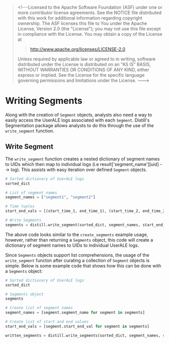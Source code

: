 <!--
  ~ Licensed to the Apache Software Foundation (ASF) under one
  ~ or more contributor license agreements.  See the NOTICE file
  ~ distributed with this work for additional information
  ~ regarding copyright ownership.  The ASF licenses this file
  ~ to you under the Apache License, Version 2.0 (the
  ~ "License"); you may not use this file except in compliance
  ~ with the License.  You may obtain a copy of the License at
  ~
  ~   http://www.apache.org/licenses/LICENSE-2.0
  ~
  ~ Unless required by applicable law or agreed to in writing,
  ~ software distributed under the License is distributed on an
  ~ "AS IS" BASIS, WITHOUT WARRANTIES OR CONDITIONS OF ANY
  ~ KIND, either express or implied.  See the License for the
  ~ specific language governing permissions and limitations
  ~ under the License.
-->

> \<!\-\--Licensed to the Apache Software Foundation (ASF) under one or
> more contributor license agreements. See the NOTICE file distributed
> with this work for additional information regarding copyright
> ownership. The ASF licenses this file to You under the Apache License,
> Version 2.0 (the \"License\"); you may not use this file except in
> compliance with the License. You may obtain a copy of the License at
>
> > <http://www.apache.org/licenses/LICENSE-2.0>
>
> Unless required by applicable law or agreed to in writing, software
> distributed under the License is distributed on an \"AS IS\" BASIS,
> WITHOUT WARRANTIES OR CONDITIONS OF ANY KIND, either express or
> implied. See the License for the specific language governing
> permissions and limitations under the License. \-\--\>

# Writing Segments

Along with the creation of `Segment` objects, analysts also need a way
to easily access the UserALE logs associated with each `Segment`.
Distill\'s Segmentation package allows analysts to do this through the
use of the `write_segment` function.

## Write Segment

The `write_segment` function creates a nested dictionary of segment
names to UIDs which then map to individual logs (i.e
result\[\'segment_name\'\]\[uid\] \--\> log). This assists with easy
iteration over defined `Segment` objects.

``` python
# Sorted dictionary of UserALE logs
sorted_dict

# List of segment names
segment_names = ["segment1", "segment2"]

# Time tuples
start_end_vals = [(start_time_1, end_time_1), (start_time_2, end_time_2)]

# Write Segments
segments = distill.write_segment(sorted_dict, segment_names, start_end_vals)
```

The above code looks similar to the `create_segments` example usage,
however, rather than returning a `Segments` object, this code will
create a dictionary of segment names to UIDs to individual UserALE logs.

Since `Segments` objects support list comprehensions, the usage of the
`write_segment` functon after curating a collection of `Segment` objects
is simple. Below is some example code that shows how this can be done
with a `Segments` object:

``` python
# Sorted dictionary of UserALE logs
sorted_dict

# Segments object
segments

# Create list of segment names
segment_names = [segment.segment_name for segment in segments]

# Create list of start and end values
start_end_vals = [segment.start_end_val for segment in segments]

written_segments = distill.write_segments(sorted_dict, segment_names, start_end_vals)
```
